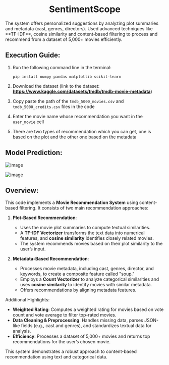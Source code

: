 <h1 align="center">SentimentScope</h1>
The system offers personalized suggestions by analyzing plot summaries and metadata (cast, genres, directors). Used advanced techniques like **TF-IDF**, cosine similarity and content-based filtering to process and recommend from a dataset of 5,000+ movies efficiently.

## Execution Guide:
1. Run the following command line in the terminal:
   ```
   pip install numpy pandas matplotlib scikit-learn
   ```
2. Download the dataset (link to the dataset: **https://www.kaggle.com/datasets/tmdb/tmdb-movie-metadata**)

3. Copy paste the path of the `tmdb_5000_movies.csv` and `tmdb_5000_credits.csv` files in the code

4. Enter the movie name whose recommendation you want in the `user_movie` cell

5. There are two types of recommendation which you can get, one is based on the plot and the other one based on the metadata

## Model Prediction:

   ![image](https://github.com/user-attachments/assets/2de1d762-fade-4285-ab3e-578e184ca808)

   ![image](https://github.com/user-attachments/assets/27b22fae-77d4-4146-9218-e1ba16b9d122)

## Overview:
This code implements a **Movie Recommendation System** using content-based filtering. It consists of two main recommendation approaches:

1. **Plot-Based Recommendation**:  
   - Uses the movie plot summaries to compute textual similarities.  
   - A **TF-IDF Vectorizer** transforms the text data into numerical features, and **cosine similarity** identifies closely related movies.  
   - The system recommends movies based on their plot similarity to the user’s input.

2. **Metadata-Based Recommendation**:  
   - Processes movie metadata, including cast, genres, director, and keywords, to create a composite feature called "soup."  
   - Employs a **Count Vectorizer** to analyze categorical similarities and uses **cosine similarity** to identify movies with similar metadata.  
   - Offers recommendations by aligning metadata features.

Additional Highlights:  
- **Weighted Rating**: Computes a weighted rating for movies based on vote count and vote average to filter top-rated movies.  
- **Data Cleaning & Preprocessing**: Handles missing data, parses JSON-like fields (e.g., cast and genres), and standardizes textual data for analysis.  
- **Efficiency**: Processes a dataset of 5,000+ movies and returns top recommendations for the user’s chosen movie.  

This system demonstrates a robust approach to content-based recommendation using text and categorical data.
